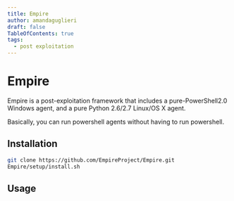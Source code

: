 ```yaml
---
title: Empire
author: amandaguglieri
draft: false
TableOfContents: true
tags:
  - post exploitation
---
```


# Empire

Empire is a post-exploitation framework that includes a pure-PowerShell2.0 Windows agent, and a pure Python 2.6/2.7 Linux/OS X agent.

Basically, you can run powershell agents without having to run powershell.


## Installation

```bash
git clone https://github.com/EmpireProject/Empire.git
Empire/setup/install.sh
```

## Usage


